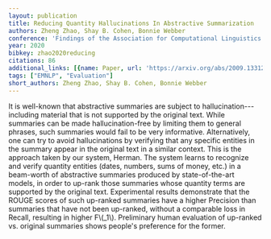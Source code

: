 ```yaml
---
layout: publication
title: Reducing Quantity Hallucinations In Abstractive Summarization
authors: Zheng Zhao, Shay B. Cohen, Bonnie Webber
conference: 'Findings of the Association for Computational Linguistics: EMNLP 2020'
year: 2020
bibkey: zhao2020reducing
citations: 86
additional_links: [{name: Paper, url: 'https://arxiv.org/abs/2009.13312'}]
tags: ["EMNLP", "Evaluation"]
short_authors: Zheng Zhao, Shay B. Cohen, Bonnie Webber
---
```

It is well-known that abstractive summaries are subject to
hallucination---including material that is not supported by the original text.
While summaries can be made hallucination-free by limiting them to general
phrases, such summaries would fail to be very informative. Alternatively, one
can try to avoid hallucinations by verifying that any specific entities in the
summary appear in the original text in a similar context. This is the approach
taken by our system, Herman. The system learns to recognize and verify quantity
entities (dates, numbers, sums of money, etc.) in a beam-worth of abstractive
summaries produced by state-of-the-art models, in order to up-rank those
summaries whose quantity terms are supported by the original text. Experimental
results demonstrate that the ROUGE scores of such up-ranked summaries have a
higher Precision than summaries that have not been up-ranked, without a
comparable loss in Recall, resulting in higher F\\(_1\\). Preliminary human
evaluation of up-ranked vs. original summaries shows people's preference for
the former.